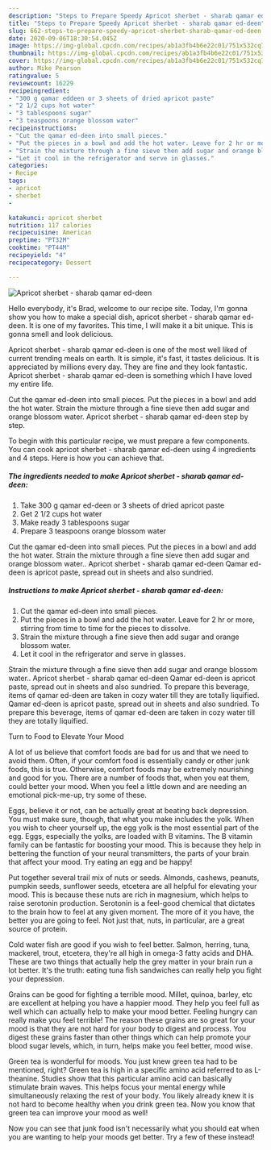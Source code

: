 ```yaml
---
description: "Steps to Prepare Speedy Apricot sherbet - sharab qamar ed-deen"
title: "Steps to Prepare Speedy Apricot sherbet - sharab qamar ed-deen"
slug: 662-steps-to-prepare-speedy-apricot-sherbet-sharab-qamar-ed-deen
date: 2020-09-06T18:30:54.045Z
image: https://img-global.cpcdn.com/recipes/ab1a3fb4b6e22c01/751x532cq70/apricot-sherbet-sharab-qamar-ed-deen-recipe-main-photo.jpg
thumbnail: https://img-global.cpcdn.com/recipes/ab1a3fb4b6e22c01/751x532cq70/apricot-sherbet-sharab-qamar-ed-deen-recipe-main-photo.jpg
cover: https://img-global.cpcdn.com/recipes/ab1a3fb4b6e22c01/751x532cq70/apricot-sherbet-sharab-qamar-ed-deen-recipe-main-photo.jpg
author: Mike Pearson
ratingvalue: 5
reviewcount: 16229
recipeingredient:
- "300 g qamar eddeen or 3 sheets of dried apricot paste"
- "2 1/2 cups hot water"
- "3 tablespoons sugar"
- "3 teaspoons orange blossom water"
recipeinstructions:
- "Cut the qamar ed-deen into small pieces."
- "Put the pieces in a bowl and add the hot water. Leave for 2 hr or more, stirring from time to time for the pieces to dissolve."
- "Strain the mixture through a fine sieve then add sugar and orange blossom water."
- "Let it cool in the refrigerator and serve in glasses."
categories:
- Recipe
tags:
- apricot
- sherbet
- 

katakunci: apricot sherbet  
nutrition: 117 calories
recipecuisine: American
preptime: "PT32M"
cooktime: "PT44M"
recipeyield: "4"
recipecategory: Dessert

---
```



![Apricot sherbet - sharab qamar ed-deen](https://img-global.cpcdn.com/recipes/ab1a3fb4b6e22c01/751x532cq70/apricot-sherbet-sharab-qamar-ed-deen-recipe-main-photo.jpg)

Hello everybody, it's Brad, welcome to our recipe site. Today, I'm gonna show you how to make a special dish, apricot sherbet - sharab qamar ed-deen. It is one of my favorites. This time, I will make it a bit unique. This is gonna smell and look delicious.

Apricot sherbet - sharab qamar ed-deen is one of the most well liked of current trending meals on earth. It is simple, it's fast, it tastes delicious. It is appreciated by millions every day. They are fine and they look fantastic. Apricot sherbet - sharab qamar ed-deen is something which I have loved my entire life.

Cut the qamar ed-deen into small pieces. Put the pieces in a bowl and add the hot water. Strain the mixture through a fine sieve then add sugar and orange blossom water. Apricot sherbet - sharab qamar ed-deen step by step.


To begin with this particular recipe, we must prepare a few components. You can cook apricot sherbet - sharab qamar ed-deen using 4 ingredients and 4 steps. Here is how you can achieve that.

<!--inarticleads1-->

##### The ingredients needed to make Apricot sherbet - sharab qamar ed-deen:

1. Take 300 g qamar ed-deen or 3 sheets of dried apricot paste
1. Get 2 1/2 cups hot water
1. Make ready 3 tablespoons sugar
1. Prepare 3 teaspoons orange blossom water


Cut the qamar ed-deen into small pieces. Put the pieces in a bowl and add the hot water. Strain the mixture through a fine sieve then add sugar and orange blossom water.. Apricot sherbet - sharab qamar ed-deen Qamar ed-deen is apricot paste, spread out in sheets and also sundried. 

<!--inarticleads2-->

##### Instructions to make Apricot sherbet - sharab qamar ed-deen:

1. Cut the qamar ed-deen into small pieces.
1. Put the pieces in a bowl and add the hot water. Leave for 2 hr or more, stirring from time to time for the pieces to dissolve.
1. Strain the mixture through a fine sieve then add sugar and orange blossom water.
1. Let it cool in the refrigerator and serve in glasses.


Strain the mixture through a fine sieve then add sugar and orange blossom water.. Apricot sherbet - sharab qamar ed-deen Qamar ed-deen is apricot paste, spread out in sheets and also sundried. To prepare this beverage, items of qamar ed-deen are taken in cozy water till they are totally liquified. Qamar ed-deen is apricot paste, spread out in sheets and also sundried. To prepare this beverage, items of qamar ed-deen are taken in cozy water till they are totally liquified. 

Turn to Food to Elevate Your Mood


A lot of us believe that comfort foods are bad for us and that we need to avoid them. Often, if your comfort food is essentially candy or other junk foods, this is true. Otherwise, comfort foods may be extremely nourishing and good for you. There are a number of foods that, when you eat them, could better your mood. When you feel a little down and are needing an emotional pick-me-up, try some of these.

Eggs, believe it or not, can be actually great at beating back depression. You must make sure, though, that what you make includes the yolk. When you wish to cheer yourself up, the egg yolk is the most essential part of the egg. Eggs, especially the yolks, are loaded with B vitamins. The B vitamin family can be fantastic for boosting your mood. This is because they help in bettering the function of your neural transmitters, the parts of your brain that affect your mood. Try eating an egg and be happy!

Put together several trail mix of nuts or seeds. Almonds, cashews, peanuts, pumpkin seeds, sunflower seeds, etcetera are all helpful for elevating your mood. This is because these nuts are rich in magnesium, which helps to raise serotonin production. Serotonin is a feel-good chemical that dictates to the brain how to feel at any given moment. The more of it you have, the better you are going to feel. Not just that, nuts, in particular, are a great source of protein.

Cold water fish are good if you wish to feel better. Salmon, herring, tuna, mackerel, trout, etcetera, they're all high in omega-3 fatty acids and DHA. These are two things that actually help the grey matter in your brain run a lot better. It's the truth: eating tuna fish sandwiches can really help you fight your depression. 

Grains can be good for fighting a terrible mood. Millet, quinoa, barley, etc are excellent at helping you have a happier mood. They help you feel full as well which can actually help to make your mood better. Feeling hungry can really make you feel terrible! The reason these grains are so great for your mood is that they are not hard for your body to digest and process. You digest these grains faster than other things which can help promote your blood sugar levels, which, in turn, helps make you feel better, mood wise.

Green tea is wonderful for moods. You just knew green tea had to be mentioned, right? Green tea is high in a specific amino acid referred to as L-theanine. Studies show that this particular amino acid can basically stimulate brain waves. This helps focus your mental energy while simultaneously relaxing the rest of your body. You likely already knew it is not hard to become healthy when you drink green tea. Now you know that green tea can improve your mood as well!

Now you can see that junk food isn't necessarily what you should eat when you are wanting to help your moods get better. Try a few of these instead!

